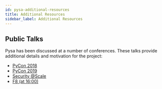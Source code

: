 ```yaml
---
id: pysa-additional-resources
title: Additional Resources
sidebar_label: Additional Resources
---
```


## Public Talks

Pysa has been discussed at a number of conferences. These talks provide
additional details and motivation for the project:

- [PyCon 2018](https://www.youtube.com/watch?v=hWV8t494N88)
- [PyCon 2019](https://www.youtube.com/watch?v=ZplZ8ZBwu0Q)
- [Security @Scale](https://www.facebook.com/atscaleevents/videos/494471881397184)
- [F8 (at 16:00)](https://developers.facebook.com/videos/2019/facebook-loves-python-and-python-loves-facebook/)

